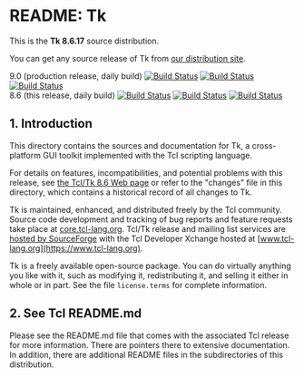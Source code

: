# README:  Tk

This is the **Tk 8.6.17** source distribution.

You can get any source release of Tk from [our distribution
site](https://sourceforge.net/projects/tcl/files/Tcl/).

9.0 (production release, daily build)
[![Build Status](https://github.com/tcltk/tk/actions/workflows/linux-build.yml/badge.svg?branch=main)](https://github.com/tcltk/tk/actions/workflows/linux-build.yml?query=branch%3Amain)
[![Build Status](https://github.com/tcltk/tk/actions/workflows/win-build.yml/badge.svg?branch=main)](https://github.com/tcltk/tk/actions/workflows/win-build.yml?query=branch%3Amain)
[![Build Status](https://github.com/tcltk/tk/actions/workflows/mac-build.yml/badge.svg?branch=main)](https://github.com/tcltk/tk/actions/workflows/mac-build.yml?query=branch%3Amain)
<br>
8.6 (this release, daily build)
[![Build Status](https://github.com/tcltk/tk/actions/workflows/linux-build.yml/badge.svg?branch=core-8-6-branch)](https://github.com/tcltk/tk/actions/workflows/linux-build.yml?query=branch%3Acore-8-6-branch)
[![Build Status](https://github.com/tcltk/tk/actions/workflows/win-build.yml/badge.svg?branch=core-8-6-branch)](https://github.com/tcltk/tk/actions/workflows/win-build.yml?query=branch%3Acore-8-6-branch)
[![Build Status](https://github.com/tcltk/tk/actions/workflows/mac-build.yml/badge.svg?branch=core-8-6-branch)](https://github.com/tcltk/tk/actions/workflows/mac-build.yml?query=branch%3Acore-8-6-branch)

## <a id="intro">1.</a> Introduction

This directory contains the sources and documentation for Tk, a
cross-platform GUI toolkit implemented with the Tcl scripting language.

For details on features, incompatibilities, and potential problems with
this release, see [the Tcl/Tk 8.6 Web page](https://www.tcl-lang.org/software/tcltk/8.6.html)
or refer to the "changes" file in this directory, which contains a
historical record of all changes to Tk.

Tk is maintained, enhanced, and distributed freely by the Tcl community.
Source code development and tracking of bug reports and feature requests
take place at [core.tcl-lang.org](https://core.tcl-lang.org/).
Tcl/Tk release and mailing list services are [hosted by
SourceForge](https://sourceforge.net/projects/tcl/)
with the Tcl Developer Xchange hosted at
[www.tcl-lang.org](https://www.tcl-lang.org).

Tk is a freely available open-source package.  You can do virtually
anything you like with it, such as modifying it, redistributing it,
and selling it either in whole or in part.  See the file
`license.terms` for complete information.

## <a id="tcl">2.</a> See Tcl README.md

Please see the README.md file that comes with the associated Tcl release
for more information.  There are pointers there to extensive
documentation.  In addition, there are additional README files
in the subdirectories of this distribution.
